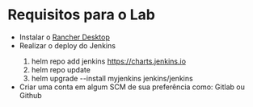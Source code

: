 # Requisitos para o Lab
- Instalar o [Rancher Desktop](https://docs.rancherdesktop.io/getting-started/installation/)
- Realizar o deploy do Jenkins 
  <hl>
    1. helm repo add jenkins https://charts.jenkins.io
    2. helm repo update
    3. helm upgrade --install myjenkins jenkins/jenkins
  </hl>
- Criar uma conta em algum SCM de sua preferência como: Gitlab ou Github
    
